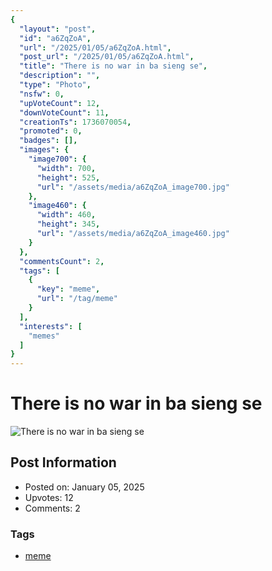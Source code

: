 ```yaml
---
{
  "layout": "post",
  "id": "a6ZqZoA",
  "url": "/2025/01/05/a6ZqZoA.html",
  "post_url": "/2025/01/05/a6ZqZoA.html",
  "title": "There is no war in ba sieng se",
  "description": "",
  "type": "Photo",
  "nsfw": 0,
  "upVoteCount": 12,
  "downVoteCount": 11,
  "creationTs": 1736070054,
  "promoted": 0,
  "badges": [],
  "images": {
    "image700": {
      "width": 700,
      "height": 525,
      "url": "/assets/media/a6ZqZoA_image700.jpg"
    },
    "image460": {
      "width": 460,
      "height": 345,
      "url": "/assets/media/a6ZqZoA_image460.jpg"
    }
  },
  "commentsCount": 2,
  "tags": [
    {
      "key": "meme",
      "url": "/tag/meme"
    }
  ],
  "interests": [
    "memes"
  ]
}
---
```


# There is no war in ba sieng se

![There is no war in ba sieng se](/assets/media/a6ZqZoA_image700.jpg)

## Post Information

- Posted on: January 05, 2025
- Upvotes: 12
- Comments: 2

### Tags

- [meme](/tag/meme)
